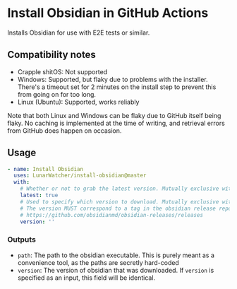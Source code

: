# Install Obsidian in GitHub Actions

Installs Obsidian for use with E2E tests or similar. 

## Compatibility notes

* Crapple shitOS: Not supported
* Windows: Supported, but flaky due to problems with the installer. There's a timeout set for 2 minutes on the install step to prevent this from going on for too long.
* Linux (Ubuntu): Supported, works reliably

Note that both Linux and Windows can be flaky due to GitHub itself being flaky. No caching is implemented at the time of writing, and retrieval errors from GitHub does happen on occasion. 

## Usage
```yaml
- name: Install Obsidian
  uses: LunarWatcher/install-obsidian@master
  with:
    # Whether or not to grab the latest version. Mutually exclusive with `version`
    latest: true
    # Used to specify which version to download. Mutually exclusive with `latest`. 
    # The version MUST correspond to a tag in the obsidian release repo:
    # https://github.com/obsidianmd/obsidian-releases/releases
    version: ''
```

### Outputs
* `path`: The path to the obsidian executable. This is purely meant as a convenience tool, as the paths are secretly hard-coded
* `version`: The version of obsidian that was downloaded. If `version` is specified as an input, this field will be identical.
